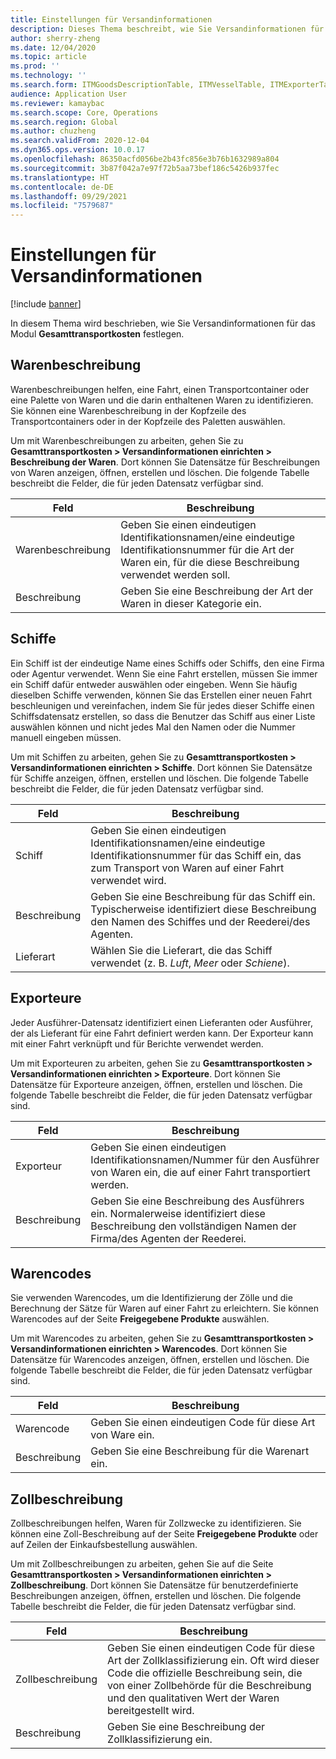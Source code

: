```yaml
---
title: Einstellungen für Versandinformationen
description: Dieses Thema beschreibt, wie Sie Versandinformationen für das Modul Gesamttransportkosten festlegen.
author: sherry-zheng
ms.date: 12/04/2020
ms.topic: article
ms.prod: ''
ms.technology: ''
ms.search.form: ITMGoodsDescriptionTable, ITMVesselTable, ITMExporterTable, ITMCommodityCodeTable, ITMCustomsDescription
audience: Application User
ms.reviewer: kamaybac
ms.search.scope: Core, Operations
ms.search.region: Global
ms.author: chuzheng
ms.search.validFrom: 2020-12-04
ms.dyn365.ops.version: 10.0.17
ms.openlocfilehash: 86350acfd056be2b43fc856e3b76b1632989a804
ms.sourcegitcommit: 3b87f042a7e97f72b5aa73bef186c5426b937fec
ms.translationtype: HT
ms.contentlocale: de-DE
ms.lasthandoff: 09/29/2021
ms.locfileid: "7579687"
---
```

# <a name="shipping-information-setup"></a>Einstellungen für Versandinformationen

[!include [banner](../../includes/banner.md)]

In diesem Thema wird beschrieben, wie Sie Versandinformationen für das Modul **Gesamttransportkosten** festlegen.

## <a name="description-of-goods"></a><a name="description-of-goods"></a>Warenbeschreibung

Warenbeschreibungen helfen, eine Fahrt, einen Transportcontainer oder eine Palette von Waren und die darin enthaltenen Waren zu identifizieren. Sie können eine Warenbeschreibung in der Kopfzeile des Transportcontainers oder in der Kopfzeile des Paletten auswählen.

Um mit Warenbeschreibungen zu arbeiten, gehen Sie zu **Gesamttransportkosten \> Versandinformationen einrichten \> Beschreibung der Waren**. Dort können Sie Datensätze für Beschreibungen von Waren anzeigen, öffnen, erstellen und löschen. Die folgende Tabelle beschreibt die Felder, die für jeden Datensatz verfügbar sind.

| Feld | Beschreibung |
|---|---|
| Warenbeschreibung | Geben Sie einen eindeutigen Identifikationsnamen/eine eindeutige Identifikationsnummer für die Art der Waren ein, für die diese Beschreibung verwendet werden soll. |
| Beschreibung | Geben Sie eine Beschreibung der Art der Waren in dieser Kategorie ein. |

## <a name="vessels"></a><a name="vessels"></a>Schiffe

Ein Schiff ist der eindeutige Name eines Schiffs oder Schiffs, den eine Firma oder Agentur verwendet. Wenn Sie eine Fahrt erstellen, müssen Sie immer ein Schiff dafür entweder auswählen oder eingeben. Wenn Sie häufig dieselben Schiffe verwenden, können Sie das Erstellen einer neuen Fahrt beschleunigen und vereinfachen, indem Sie für jedes dieser Schiffe einen Schiffsdatensatz erstellen, so dass die Benutzer das Schiff aus einer Liste auswählen können und nicht jedes Mal den Namen oder die Nummer manuell eingeben müssen.

Um mit Schiffen zu arbeiten, gehen Sie zu **Gesamttransportkosten \> Versandinformationen einrichten \> Schiffe**. Dort können Sie Datensätze für Schiffe anzeigen, öffnen, erstellen und löschen. Die folgende Tabelle beschreibt die Felder, die für jeden Datensatz verfügbar sind.

| Feld | Beschreibung |
|---|---|
| Schiff | Geben Sie einen eindeutigen Identifikationsnamen/eine eindeutige Identifikationsnummer für das Schiff ein, das zum Transport von Waren auf einer Fahrt verwendet wird. |
| Beschreibung | Geben Sie eine Beschreibung für das Schiff ein. Typischerweise identifiziert diese Beschreibung den Namen des Schiffes und der Reederei/des Agenten. |
| Lieferart | Wählen Sie die Lieferart, die das Schiff verwendet (z. B. _Luft_, _Meer_ oder _Schiene_). |

## <a name="exporters"></a>Exporteure

Jeder Ausführer-Datensatz identifiziert einen Lieferanten oder Ausführer, der als Lieferant für eine Fahrt definiert werden kann. Der Exporteur kann mit einer Fahrt verknüpft und für Berichte verwendet werden.

Um mit Exporteuren zu arbeiten, gehen Sie zu **Gesamttransportkosten \> Versandinformationen einrichten \> Exporteure**. Dort können Sie Datensätze für Exporteure anzeigen, öffnen, erstellen und löschen. Die folgende Tabelle beschreibt die Felder, die für jeden Datensatz verfügbar sind.

| Feld | Beschreibung |
|---|---|
| Exporteur | Geben Sie einen eindeutigen Identifikationsnamen/Nummer für den Ausführer von Waren ein, die auf einer Fahrt transportiert werden. |
| Beschreibung | Geben Sie eine Beschreibung des Ausführers ein. Normalerweise identifiziert diese Beschreibung den vollständigen Namen der Firma/des Agenten der Reederei. |

## <a name="commodity-codes"></a>Warencodes

Sie verwenden Warencodes, um die Identifizierung der Zölle und die Berechnung der Sätze für Waren auf einer Fahrt zu erleichtern. Sie können Warencodes auf der Seite **Freigegebene Produkte** auswählen.

Um mit Warencodes zu arbeiten, gehen Sie zu **Gesamttransportkosten \> Versandinformationen einrichten \> Warencodes**. Dort können Sie Datensätze für Warencodes anzeigen, öffnen, erstellen und löschen. Die folgende Tabelle beschreibt die Felder, die für jeden Datensatz verfügbar sind.

| Feld | Beschreibung |
|---|---|
| Warencode | Geben Sie einen eindeutigen Code für diese Art von Ware ein. |
| Beschreibung | Geben Sie eine Beschreibung für die Warenart ein. |

## <a name="customs-description"></a>Zollbeschreibung

Zollbeschreibungen helfen, Waren für Zollzwecke zu identifizieren. Sie können eine Zoll-Beschreibung auf der Seite **Freigegebene Produkte** oder auf Zeilen der Einkaufsbestellung auswählen.

Um mit Zollbeschreibungen zu arbeiten, gehen Sie auf die Seite **Gesamttransportkosten \> Versandinformationen einrichten \> Zollbeschreibung**. Dort können Sie Datensätze für benutzerdefinierte Beschreibungen anzeigen, öffnen, erstellen und löschen. Die folgende Tabelle beschreibt die Felder, die für jeden Datensatz verfügbar sind.

| Feld | Beschreibung |
|---|---|
| Zollbeschreibung | Geben Sie einen eindeutigen Code für diese Art der Zollklassifizierung ein. Oft wird dieser Code die offizielle Beschreibung sein, die von einer Zollbehörde für die Beschreibung und den qualitativen Wert der Waren bereitgestellt wird. |
| Beschreibung | Geben Sie eine Beschreibung der Zollklassifizierung ein. |
